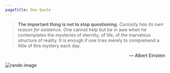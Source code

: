 ```yaml
---
pageTitle: One Quote
---
```


> **The important thing is not to stop questioning.** <em>Curiosity has its own reason for existence. </em>One cannot help but be in awe when he contemplates the mysteries of eternity, of life, of the marvelous structure of reality. It is enough if one tries merely to comprehend a little of this mystery each day.

<div style="text-align: right">― Albert Einstein</div>

![rando image](https://picsum.photos/640?random=1)
